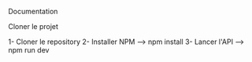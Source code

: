Documentation

Cloner le projet

1- Cloner le repository
2- Installer NPM --> npm install
3- Lancer l'API --> npm run dev

